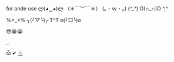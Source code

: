 for ande use
ლ(◕‿◕)ლ
（＊￣︶￣＊）
(。・ｗ・。)
(*^_^*)
O(∩_∩)O
^,^

%>_<%
╮(╯▽╰)╭
T^T
o(╯□╰)o

😳😁😭


`_`

ѽ
✔
<a href="%e2%98%83">☃</a>

